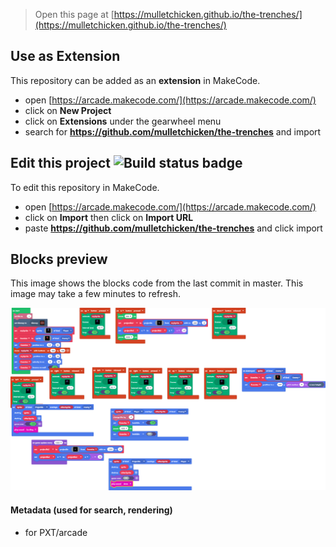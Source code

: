  


> Open this page at [https://mulletchicken.github.io/the-trenches/](https://mulletchicken.github.io/the-trenches/)

## Use as Extension

This repository can be added as an **extension** in MakeCode.

* open [https://arcade.makecode.com/](https://arcade.makecode.com/)
* click on **New Project**
* click on **Extensions** under the gearwheel menu
* search for **https://github.com/mulletchicken/the-trenches** and import

## Edit this project ![Build status badge](https://github.com/mulletchicken/the-trenches/workflows/MakeCode/badge.svg)

To edit this repository in MakeCode.

* open [https://arcade.makecode.com/](https://arcade.makecode.com/)
* click on **Import** then click on **Import URL**
* paste **https://github.com/mulletchicken/the-trenches** and click import

## Blocks preview

This image shows the blocks code from the last commit in master.
This image may take a few minutes to refresh.

![A rendered view of the blocks](https://github.com/mulletchicken/the-trenches/raw/master/.github/makecode/blocks.png)

#### Metadata (used for search, rendering)

* for PXT/arcade
<script src="https://makecode.com/gh-pages-embed.js"></script><script>makeCodeRender("{{ site.makecode.home_url }}", "{{ site.github.owner_name }}/{{ site.github.repository_name }}");</script>
